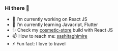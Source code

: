 ### Hi there 👋

- 🔭 I’m currently working on React JS
- 🌱 I’m currently learning Javacript, Flutter
- ✨ Check my [cosmetic-store](https://react-cosmetic-store.netlify.app/) build with React JS
- 📫 How to reach me: [sashitaghimire](https://sashitaghimire-2d83a.web.app/)
- ⚡ Fun fact: I love to travel



